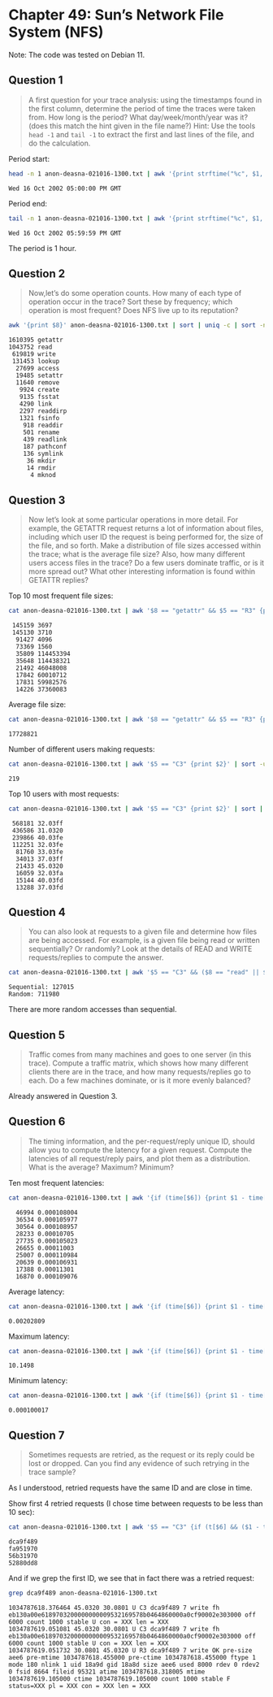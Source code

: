 # Chapter 49: Sun’s Network File System (NFS)

Note: The code was tested on Debian 11.

## Question 1

> A first question for your trace analysis: using the timestamps found in the first column, determine the period of time the traces were taken from. How long is the period? What day/week/month/year was it? (does this match the hint given in the file name?) Hint: Use the tools `head -1` and `tail -1` to extract the first and last lines of the file, and do the calculation.

Period start:

```sh
head -n 1 anon-deasna-021016-1300.txt | awk '{print strftime("%c", $1, 1)}'
```

```
Wed 16 Oct 2002 05:00:00 PM GMT
```

Period end:

```sh
tail -n 1 anon-deasna-021016-1300.txt | awk '{print strftime("%c", $1, 1)}'
```

```
Wed 16 Oct 2002 05:59:59 PM GMT
```

The period is 1 hour.

## Question 2

> Now,let’s do some operation counts. How many of each type of operation occur in the trace? Sort these by frequency; which operation is most frequent? Does NFS live up to its reputation?

```sh
awk '{print $8}' anon-deasna-021016-1300.txt | sort | uniq -c | sort -nr
```

```
1610395 getattr
1043752 read
 619819 write
 131453 lookup
  27699 access
  19485 setattr
  11640 remove
   9924 create
   9135 fsstat
   4290 link
   2297 readdirp
   1321 fsinfo
    918 readdir
    501 rename
    439 readlink
    187 pathconf
    136 symlink
     36 mkdir
     14 rmdir
      4 mknod
```

## Question 3

> Now let’s look at some particular operations in more detail. For example, the GETATTR request returns a lot of information about files, including which user ID the request is being performed for, the size of the file, and so forth. Make a distribution of file sizes accessed within the trace; what is the average file size? Also, how many different users access files in the trace? Do a few users dominate traffic, or is it more spread out? What other interesting information is found within GETATTR replies?

Top 10 most frequent file sizes:

```sh
cat anon-deasna-021016-1300.txt | awk '$8 == "getattr" && $5 == "R3" {printf "%d\n", strtonum("0x"$21)}' | sort | uniq -c | sort -nr | head -n 10
```

```
 145159 3697
 145130 3710
  91427 4096
  73369 1560
  35809 114453394
  35648 114438321
  21492 46048008
  17842 60010712
  17831 59982576
  14226 37360083
```

Average file size:

```sh
cat anon-deasna-021016-1300.txt | awk '$8 == "getattr" && $5 == "R3" {printf "%d\n", strtonum("0x"$21)}' | sort | uniq -c | awk '{n += $1; s += $1*$2} END {printf "%d\n", s/n}'
```

```
17728821
```

Number of different users making requests:

```sh
cat anon-deasna-021016-1300.txt | awk '$5 == "C3" {print $2}' | sort -u | wc -l
```

```
219
```

Top 10 users with most requests:

```sh
cat anon-deasna-021016-1300.txt | awk '$5 == "C3" {print $2}' | sort | uniq -c | sort -nr | head -n 10
```

```
 568181 32.03ff
 436586 31.0320
 239866 40.03fe
 112251 32.03fe
  81760 33.03fe
  34013 37.03ff
  21433 45.0320
  16059 32.03fa
  15144 40.03fd
  13288 37.03fd
```

## Question 4

> You can also look at requests to a given file and determine how files are being accessed. For example, is a given file being read or written sequentially? Or randomly? Look at the details of READ and WRITE requests/replies to compute the answer.

```sh
cat anon-deasna-021016-1300.txt | awk '$5 == "C3" && ($8 == "read" || $8 == "write") {if ($12 == files[$10][$2][$8]) seq++; else rnd++; files[$10][$2][$8] = $12 + $14} END {print "Sequential:", seq, "\nRandom:", rnd}'
```

```
Sequential: 127015
Random: 711980
```

There are more random accesses than sequential.

## Question 5

> Traffic comes from many machines and goes to one server (in this trace). Compute a traffic matrix, which shows how many different clients there are in the trace, and how many requests/replies go to each. Do a few machines dominate, or is it more evenly balanced?

Already answered in Question 3.

## Question 6

> The timing information, and the per-request/reply unique ID, should allow you to compute the latency for a given request. Compute the latencies of all request/reply pairs, and plot them as a distribution. What is the average? Maximum? Minimum?

Ten most frequent latencies:

```sh
cat anon-deasna-021016-1300.txt | awk '{if (time[$6]) {print $1 - time[$6]; delete time[$6]} else time[$6] = $1}' | sort -n | uniq -c | sort -nr | head -n 10
```

```
  46994 0.000108004
  36534 0.000105977
  30564 0.000108957
  28233 0.00010705
  27735 0.000105023
  26655 0.00011003
  25007 0.000110984
  20639 0.000106931
  17388 0.00011301
  16870 0.000109076
```

Average latency:

```sh
cat anon-deasna-021016-1300.txt | awk '{if (time[$6]) {print $1 - time[$6]; delete time[$6]} else time[$6] = $1}' | sort -n | uniq -c | awk '{n += $1; s += $1*$2} END {print s/n}'
```

```
0.00202809
```

Maximum latency:

```sh
cat anon-deasna-021016-1300.txt | awk '{if (time[$6]) {print $1 - time[$6]; delete time[$6]} else time[$6] = $1}' | sort -n | tail -n 1
```

```
10.1498
```

Minimum latency:

```sh
cat anon-deasna-021016-1300.txt | awk '{if (time[$6]) {print $1 - time[$6]; delete time[$6]} else time[$6] = $1}' | sort -n | head -n 1
```

```
0.000100017
```

## Question 7

> Sometimes requests are retried, as the request or its reply could be lost or dropped. Can you find any evidence of such retrying in the trace sample?

As I understood, retried requests have the same ID and are close in time.

Show first 4 retried requests (I chose time between requests to be less than 10 sec):

```sh
cat anon-deasna-021016-1300.txt | awk '$5 == "C3" {if (t[$6] && ($1 - t[$6] < 10)) print $6; t[$6] = $1}' | head -n 4
```

```
dca9f489
fa951970
56b31970
52880dd8
```

And if we grep the first ID, we see that in fact there was a retried request:

```sh
grep dca9f489 anon-deasna-021016-1300.txt 
```

```
1034787618.376464 45.0320 30.0801 U C3 dca9f489 7 write fh eb130a00e6189703200000000009532169578b0464860000a0cf90002e303000 off 6000 count 1000 stable U con = XXX len = XXX
1034787619.051081 45.0320 30.0801 U C3 dca9f489 7 write fh eb130a00e6189703200000000009532169578b0464860000a0cf90002e303000 off 6000 count 1000 stable U con = XXX len = XXX
1034787619.051732 30.0801 45.0320 U R3 dca9f489 7 write OK pre-size aee6 pre-mtime 1034787618.455000 pre-ctime 1034787618.455000 ftype 1 mode 180 nlink 1 uid 18a9d gid 18a8d size aee6 used 8000 rdev 0 rdev2 0 fsid 8664 fileid 95321 atime 1034787618.318005 mtime 1034787619.105000 ctime 1034787619.105000 count 1000 stable F status=XXX pl = XXX con = XXX len = XXX
```
